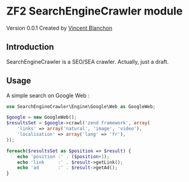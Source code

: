 ZF2 SearchEngineCrawler module
===================

Version 0.0.1 Created by [Vincent Blanchon](http://developpeur-zend-framework.fr/)

Introduction
------------

SearchEngineCrawler is a SEO/SEA crawler.
Actually, just a draft.


Usage
------------

A simple search on Google Web :

```php
use SearchEngineCrawler\Engine\Google\Web as GoogleWeb;

$google = new GoogleWeb();
$resultsSet = $google->crawl('zend framework', array(
    'links' => array('natural', 'image', 'video'),
    'localisation' => array('lang' => 'fr'),
));

foreach($resultsSet as $position => $result) {
    echo 'position :' . ($position+1);
    echo 'link     :' . $result->getLink();
    echo 'ad       :' . $result->getAd();
}
```